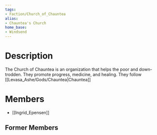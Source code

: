 ```yaml
---
tags:
- Faction/Church_of_Chauntea
alias:
- Chauntea's Church
home_base:
- Windsend
---
```

# Description
The Church of Chauntea is an organization that helps the poor and down-trodden. They promote progress, medicine, and healing. They follow [[Levasa_Ashe/Gods/Chauntea|Chauntea]]

# Members
- [[Ingrid_Epensen]]


## Former Members

